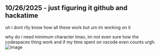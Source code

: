 <!--
  ===================    !!READ THIS NOTICE!!   ====================
  DO NOT edit this file manually. Your changes WILL BE OVERWRITTEN!
  This journal is auto generated and updated by Hack Club Blueprint.
  To edit this file, please edit your journal entries on Blueprint.
  ==================================================================
-->

## 10/26/2025 - just figuring it github and hackatime  

uh i dont rlly know how all these work but um im working on it

why do i need minimum character lmao, im not even sure how the codespaces thing work and if my time spent on vscode even counts urgh. ![image](https://blueprint.hackclub.com/user-attachments/blobs/proxy/eyJfcmFpbHMiOnsiZGF0YSI6NTYzMywicHVyIjoiYmxvYl9pZCJ9fQ==--64ebf08505bb8fcd00a5cdab3fe28571314f2b39/image.png)
  

